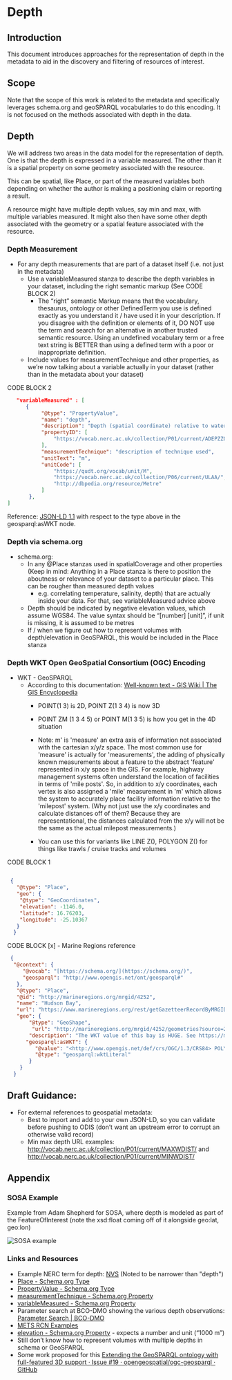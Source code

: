 # Depth

## Introduction

This document introduces approaches for the representation of depth in the
metadata to aid in the discovery and filtering of resources of interest.

## Scope

Note that the scope of this work is related to the metadata and specifically
leverages schema.org and geoSPARQL vocabularies to do this encoding.  It is
not focused on the methods associated with depth in the data.

## Depth

We will address two areas in the data model for the representation of depth.
One is that the depth is expressed in a variable measured.  The other than 
it is a spatial property on some geometry associated with the resource.

This can be spatial, like Place, or part of the measured variables both 
depending on whether the author is making a positioning claim or reporting a result. 

A resource might have multiple depth values, say min and max, with multiple
variables measured.  It might also then have some other depth associated with the
geometry or a spatial feature associated with the resource.  

### Depth Measurement


- For any depth measurements that are part of a dataset itself (i.e. not just in the metadata)
    - Use a variableMeasured stanza to describe the depth variables in your dataset, including the right semantic markup (See CODE BLOCK 2) 
      - The “right” semantic Markup means that the vocabulary, thesaurus, ontology or other DefinedTerm you use is defined exactly as you understand it / have used it in your description. If you disagree with the definition or elements of it, DO NOT use the term and search for an alternative in another trusted semantic resource. Using an undefined vocabulary term or a free text string is BETTER than using a defined term with a poor or inappropriate definition.
    - Include values for measurementTechnique and other properties, as we’re now talking about a variable actually in your dataset (rather than in the metadata about your dataset)

CODE BLOCK 2

```json
   "variableMeasured" : [
      {
           "@type": "PropertyValue",
           "name": "depth",
           "description": "Depth (spatial coordinate) relative to water surface in the water body. Definition: The distance of a sensor or sampling point below the sea surface",
           "propertyID": [
               "https://vocab.nerc.ac.uk/collection/P01/current/ADEPZZ01/"
           ],
           "measurementTechnique": "description of technique used",
           "unitText": "m",
           "unitCode": [
               "https://qudt.org/vocab/unit/M",
               "https://vocab.nerc.ac.uk/collection/P06/current/ULAA/",
               "http://dbpedia.org/resource/Metre"
           ]
       },
]
```

Reference: [JSON-LD 1.1](https://www.w3.org/TR/json-ld11/#example-60-expanded-value-with-type) with respect to the type above in the geosparql:asWKT node.

### Depth via schema.org

- schema.org:
  - In any @Place stanzas used in spatialCoverage and other properties (Keep in mind: Anything in a Place stanza is there to position the aboutness or relevance of your dataset to a particular place. This can be rougher than measured depth values
    - e.g. correlating temperature, salinity, depth) that are actually inside your data. For that, see variableMeasured advice above
  - Depth should be indicated by negative elevation values, which assume WGS84. The value syntax should be “[number] [unit]”, if unit is missing, it is assumed to be metres
  - If / when we figure out how to represent volumes with depth/elevation in GeoSPARQL, this would be included in the Place stanza


### Depth WKT Open GeoSpatial Consortium (OGC) Encoding

- WKT - GeoSPARQL
    - According to this documentation: [Well-known text - GIS Wiki | The GIS Encyclopedia](https://wiki.gis.com/wiki/index.php/Well-known_text)
        - POINT(1 3) is 2D, POINT Z(1 3 4) is now 3D
        - POINT ZM (1 3 4 5) or POINT M(1 3 5) is how you get in the 4D situation
        - Note: m' is 'measure' an extra axis of information not associated with the cartesian x/y/z space. The most common use for 'measure' is actually for 'measurements', the adding of physically known measurements about a feature to the abstract 'feature' represented in x/y space in the GIS. For example, highway management systems often understand the location of facilities in terms of 'mile posts'. So, in addition to x/y coordinates, each vertex is also assigned a 'mile' measurement in 'm' which allows the system to accurately place facility information relative to the 'milepost' system. (Why not just use the x/y coordinates and calculate distances off of them? Because they are representational, the distances calculated from the x/y will not be the same as the actual milepost measurements.)

        - You can use this for variants like LINE Z(), POLYGON Z() for things like trawls / cruise tracks and volumes

CODE BLOCK 1

```json

 {
   "@type": "Place",
   "geo": {
    "@type": "GeoCoordinates",
    "elevation": -1146.0,
    "latitude": 16.76203,
    "longitude": -25.10367
   }
  }
```

CODE BLOCK [x] - Marine Regions reference

```json
 {  
  "@context": { 
     "@vocab": "[https://schema.org/](https://schema.org/)", 
     "geosparql": "http://www.opengis.net/ont/geosparql#" 
   },
   "@type": "Place",
   "@id": "http://marineregions.org/mrgid/4252",
   "name": "Hudson Bay",
   "url": "https://www.marineregions.org/rest/getGazetteerRecordByMRGID.jsonld/4252/", 
   "geo": {
       "@type": "GeoShape",
        "url": "http://marineregions.org/mrgid/4252/geometries?source=25&attributeValue=16",
       "description": "The WKT value of this bay is HUGE. See https://marineregions.org/mrgid/4252/geometries.ttl?source=25&attributeValue=16",  
      "geosparql:asWKT": {
         "@value": "<http://www.opengis.net/def/crs/OGC/1.3/CRS84> POLYGON ((....))",
         "@type": "geosparql:wktLiteral"
       }
    }
  }
```

## Draft Guidance:


- For external references to geospatial metadata:
  - Best to import and add to your own JSON-LD, so you can validate before pushing to ODIS (don’t want an upstream error to corrupt an otherwise valid record)
  - Min max depth URL examples: http://vocab.nerc.ac.uk/collection/P01/current/MAXWDIST/ and http://vocab.nerc.ac.uk/collection/P01/current/MINWDIST/


## Appendix

### SOSA Example

Example from Adam Shepherd for SOSA, where depth is modeled as part of the FeatureOfInterest (note the xsd:float coming off of it alongside geo:lat, geo:lon)

![SOSA example](https://lh7-us.googleusercontent.com/2TnT7_1Doqlex23HQiS_p5jfurPzlHHfG606qK3avG17AxDrJ844tTHvBotQpkD_CI3EGfTMrbDUWD7UoLGK9oj1U1LeOGqtCr6HnkV_XGR11cwp24brFPpWnXvsj4Dc0hYGRviWIrOOGHY4e7TOga0)

### Links and Resources

- Example NERC term for depth: [NVS](http://vocab.nerc.ac.uk/collection/P01/current/ADEPZZ01/)   (Noted to be narrower than "depth")
- [Place - Schema.org Type](https://schema.org/Place)
- [PropertyValue - Schema.org Type](https://schema.org/PropertyValue) 
- [measurementTechnique - Schema.org Property](https://schema.org/measurementTechnique)
- [variableMeasured - Schema.org Property](https://schema.org/variableMeasured)
- Parameter search at BCO-DMO showing the various depth observations: [Parameter Search | BCO-DMO](https://www.bco-dmo.org/search/parameter/depth)
- [METS RCN Examples](https://github.com/NicoGEOMAR/METS-RCN/tree/main/Examples/Events)
- [elevation - Schema.org Property](https://schema.org/elevation) - expects a number and unit (“1000 m”)
- Still don’t know how to represent volumes with multiple depths in schema or GeoSPARQL
- Some work proposed for this [Extending the GeoSPARQL ontology with full-featured 3D support · Issue #19 · opengeospatial/ogc-geosparql · GitHub](https://github.com/opengeospatial/ogc-geosparql/issues/19) 

